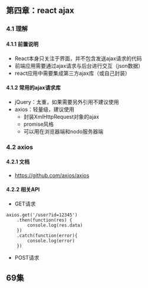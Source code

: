 ## 第四章：react ajax
### 4.1 理解
#### 4.1.1 前置说明
- React本身只关注于界面，并不包含发送ajax请求的代码
- 前端应用需要通过ajax请求与后台进行交互（json数据）
- react应用中需要集成第三方ajax库（或自己封装）

#### 4.1.2 常用的ajax请求库
- jQuery：太重，如果需要另外引用不建议使用
- axios：轻量级，建议使用
    + 封装XmlHttpRequest对象的ajax
    + promise风格
    + 可以用在浏览器端和nodo服务器端

### 4.2 axios
#### 4.2.1 文档
- https://github.com/axios/axios

#### 4.2.2 相关API
- GET请求
```
axios.get('/user?id=12345')
    .then(function(res) {
        console.log(res.data)
    })
    .catch(function(error){
        console.log(error)
    })
```
- POST请求



## 69集 